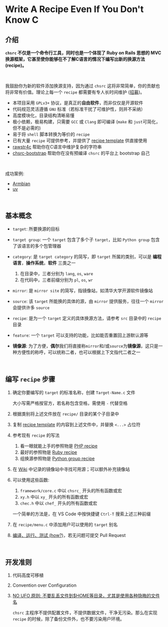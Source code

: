<!-- -----------------------------------------------------------
 ! SPDX-License-Identifier: GFDL-1.3-or-later
 ! -------------------------------------------------------------
 ! Doc Type      : Markdown
 ! Doc Name      : 02-Write-A-Recipe-Even-If-You-Dont-Know-C.md
 ! Doc Authors   : Aoran Zeng <ccmywish@qq.com>
 ! Contributors  :  Nul None  <nul@none.org>
 !               |
 ! Created On    : <2024-08-19>
 ! Last Modified : <2025-07-15>
 ! ---------------------------------------------------------- -->

# Write A Recipe Even If You Don't Know C

## 介绍

**`chsrc` 不仅是一个命令行工具，同时也是一个体现了 Ruby on Rails 思想的 MVC 换源框架，它甚至使你能够在不了解C语言的情况下编写出新的换源方法(recipe)。**

<br>

我鼓励你为新的软件添加换源支持，因为通过 `chsrc` 这将非常简单，你的贡献也将非常有价值。理论上每一个 `recipe` 都需要有专人长时间维护 ([招募](https://github.com/RubyMetric/chsrc/issues/130))。

- 本项目采用 `GPLv3+` 协议，是真正的**自由软件**，而非仅仅是开源软件
- 代码规范灵活遵循 `GNU` 标准（若标准干扰了可维护性，则并不采纳）
- 高度模块化，目录结构清晰易懂
- 极小依赖，极易构建，只需要 `GCC` 或 `Clang` 即可编译 (`make` 和 `just`可简化，但不是必需的)
- 易于将 `shell` 脚本转换为等价的 `recipe`
- 已有大量 `recipe` 可提供参考，并提供了 [recipe template] 供直接使用
- [rawstr4c] 帮助你在C语言中维护复杂的字符串
- [chsrc-bootstrap] 帮助你在没有预编译 `chsrc` 的平台上 bootstrap 自己

<br>

成功案例:

- [Armbian](../src/recipe/os/APT/Armbian.c)
- [uv](../src/recipe/lang/Python/uv.c)

<br>

## 基本概念

- `target`: 所要换源的目标
- `target group`: 一个 `target` 包含了多个子 `target`，比如 `Python group` 包含了该语言的多个包管理器

- `category`: 是 `target category` 的简写，即 `target` 所属的类别，可以是 **编程语言**，**操作系统**，**软件** 三类之一

    1. 在目录中，三者分别为 `lang`, `os`, `ware`
    2. 在代码中，三者前缀分别为 `pl`, `os`, `wr`

- `mirror`: 是 `mirror site` 的简写，指镜像站，如清华大学开源软件镜像站
- `source`: 该 `target` 所能换的具体的源，由 `mirror` 提供服务，往往一个 `mirror` 会提供许多 `source`
- `recipe`: 是为一个 `target` 定义的具体换源方法，请参考 `src` 目录中的 `recipe` 目录

- `feature`: 一个 `target` 可以支持的功能，比如能否重置回上游默认源等

- **镜像源**: 为了方便，**偶尔**我们将直接称`mirror`和/或`source`为**镜像源**，这只是一种方便性的称呼，可以统称二者，也可以根据上下文指代二者之一

<br>

## 编写 `recipe` 步骤

1. 确定你要编写的 `target` 的标准名称，创建 `Target-Name.c` 文件

    大小写需严格按官方，若名称包含空格，需使用 `-` 代替空格

2. 根据类别将上述文件放在 `recipe/` 目录的某个子目录中

3. 复制 [recipe template] 的内容到上述文件中，并替换 `<...>` 占位符

4. 参考现有 `recipe` 的写法

    1. 看一眼就能上手的参照物是 [PHP recipe](../src/recipe/lang/PHP.c)
    2. 最好的参照物是 [Ruby recipe](../src/recipe/lang/Ruby/Ruby.c)
    3. 组换源参照物是 [Python group recipe](../src/recipe/lang/Python/Python.c)

5. 在 [Wiki] 中记录的镜像站中寻找可用源；可以额外补充镜像站

6. 可以使用这些函数:

    1. `framework/core.c` 中以 `chsrc_` 开头的所有函数或宏
    2. `xy.h` 中以 `xy_` 开头的所有函数或宏
    3. `chec.h` 中以 `chef_` 开头的所有函数或宏

    一个简单的方法是，在 VS Code 中按快捷键 `Ctrl-T` 搜索上述三种前缀

7. 在 `recipe/menu.c` 中添加用户可以使用的 `target` 别名

8. [编译、运行、测试 (how?)](./01-Develop.md)，若无问题可提交 Pull Request

<br>

## 开发准则

1. 代码高度可移植

2. Convention over Configuration

3. [NO UFO 原则: 不要乱丢文件到$HOME等目录，尤其是使用各种隐晦的文件名](https://www.yuque.com/ccmywish/blog/no-ufo)

    `chsrc` 主程序不提供配置文件，不提供数据文件，干净无污染。那么在实现 `recipe` 的时候，除了备份文件外，也不要污染用户环境。

<br>

[rawstr4c]: ../tool/rawstr4c/
[chsrc-bootstrap]: ../bootstrap/
[recipe template]: ../src/recipe/recipe-template.c
[Wiki]: https://github.com/RubyMetric/chsrc/wiki
